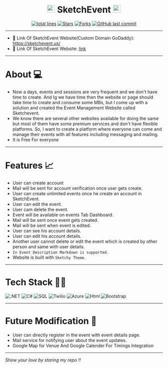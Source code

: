 <h1 align="center"><img src="https://user-images.githubusercontent.com/76911582/198497528-58826a25-b6ca-40cf-839c-b410c933e9a5.png" width="25px"/> SketchEvent <img src="https://user-images.githubusercontent.com/76911582/198497528-58826a25-b6ca-40cf-839c-b410c933e9a5.png" width="25px"/></h1>



<div align="center">
<a href="https://github.com/vasu-1/SketchEvent"><img src="https://sloc.xyz/github/vasu-1/SketchEvent?style=for-the-badge" alt="total lines"/></a>
<a href="https://github.com/vasu-1/SketchEvent"><img src="https://img.shields.io/github/stars/vasu-1/SketchEvent" alt="Stars"/></a>
<a href="https://github.com/vasu-1/SketchEvent/network/members"><img src="https://img.shields.io/github/forks/vasu-1/SketchEvent" alt="Forks"/></a>
<a href="https://github.com/vasu-1/SketchEvent/commits"><img alt="GitHub last commit" src="https://img.shields.io/github/last-commit/vasu-1/SketchEvent?logo=github"></a>
</div>

---

- :link: Link Of SketchEvent Website(Custom Domain GoDaddy): https://sketchevent.us/
- :link: Link Of SketchEvent Website: [link](https://sketchevent.azurewebsites.net/)

---

# About :computer:
 
- Now a days, events and sessions are very frequent and we don't have time to create. And Ig we have time then the website or page should take time to create and consume some MBs, but I come up with a solution and created the Event Management Website called Sketchevent.
- We know there are several other websites available for doing the same but most of them have some premium services and don't have flexible platforms. So, I want to create a platform where everyone can come and manage their events with all features including messaging and mailing.
- It is Free For everyone

---

# Features :chart_with_upwards_trend:
- User can create account
- Mail will be sent for account verification once user gets create.
- User can create unlimited events once he create an account in SketchEvent.
- User can edit the event.
- User cam delete the event.
- Event will be available on events Tab Dashboard.
- Mail will be sent once event gets created.
- Mail will be sent when event is edited.
- User can see his account details. 
- User can edit his account details.
- Another user cannot delete or edit the event which is created by other person and same with user details.
- `In Event Description Markdown is supported.`
- Website is built with `Sketchy Theme`.

---

# Tech Stack 👨‍💻

![.NET](https://img.shields.io/badge/.NET-512BD4?style=for-the-badge&logo=dotnet&logoColor=white)
![C#](https://img.shields.io/badge/C%23-239120?style=for-the-badge&logo=c-sharp&logoColor=white)
![SQL](https://img.shields.io/badge/Microsoft%20SQL%20Server-CC2927?style=for-the-badge&logo=microsoft%20sql%20server&logoColor=white)
![Twilio](https://img.shields.io/badge/Twilio-F22F46?style=for-the-badge&logo=Twilio&logoColor=white)
![Azure](https://img.shields.io/badge/microsoft%20azure-0089D6?style=for-the-badge&logo=microsoft-azure&logoColor=white)
![Html](https://img.shields.io/badge/HTML5-E34F26?style=for-the-badge&logo=html5&logoColor=white)
![Bootstrap](https://img.shields.io/badge/Bootstrap-563D7C?style=for-the-badge&logo=bootstrap&logoColor=white)

---

# Future Modification :rocket:

- User can directly register in the event with event details page.
- Mail service for notifying user about the event updates.
- Google Map for Venue And Google Calender For Timings Integration

---

*Show your love by staring my repo !!*
